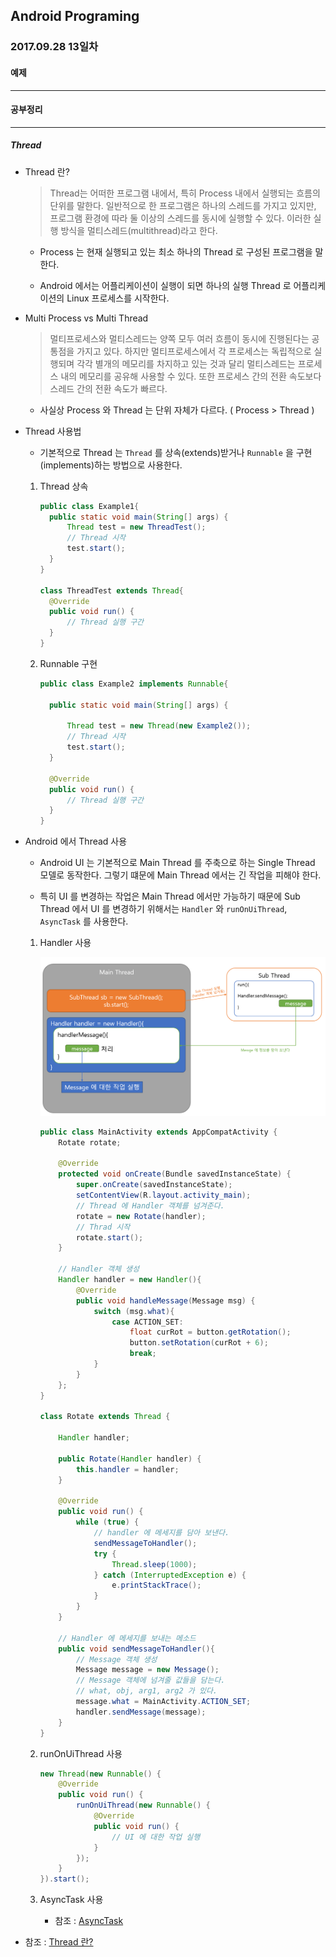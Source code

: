 Android Programing
----------------------------------------------------
### 2017.09.28 13일차

#### 예제
____________________________________________________

#### 공부정리
____________________________________________________

##### __Thread__

- Thread 란?

  > Thread는 어떠한 프로그램 내에서, 특히 Process 내에서 실행되는 흐름의 단위를 말한다. 일반적으로 한 프로그램은 하나의 스레드를 가지고 있지만, 프로그램 환경에 따라 둘 이상의 스레드를 동시에 실행할 수 있다. 이러한 실행 방식을 멀티스레드(multithread)라고 한다.

  - Process 는 현재 실행되고 있는 최소 하나의 Thread 로 구성된 프로그램을 말한다.

  - Android 에서는 어플리케이션이 실행이 되면 하나의 실행 Thread 로 어플리케이션의 Linux 프로세스를 시작한다.



- Multi Process vs Multi Thread

  > 멀티프로세스와 멀티스레드는 양쪽 모두 여러 흐름이 동시에 진행된다는 공통점을 가지고 있다. 하지만 멀티프로세스에서 각 프로세스는 독립적으로 실행되며 각각 별개의 메모리를 차지하고 있는 것과 달리 멀티스레드는 프로세스 내의 메모리를 공유해 사용할 수 있다. 또한 프로세스 간의 전환 속도보다 스레드 간의 전환 속도가 빠르다.

  - 사실상 Process 와 Thread 는 단위 자체가 다르다. ( Process > Thread )

- Thread 사용법

  - 기본적으로 Thread 는 `Thread` 를 상속(extends)받거나 `Runnable` 을 구현(implements)하는 방법으로 사용한다.

  1. Thread 상속

      ```java
      public class Example1{
      	public static void main(String[] args) {
      		Thread test = new ThreadTest();
      		// Thread 시작
      		test.start();
      	}
      }

      class ThreadTest extends Thread{
      	@Override
      	public void run() {
      		// Thread 실행 구간
      	}
      }
      ```

  2. Runnable 구현

      ```java
      public class Example2 implements Runnable{

      	public static void main(String[] args) {

      		Thread test = new Thread(new Example2());
      		// Thread 시작
      		test.start();
      	}

      	@Override
      	public void run() {
      		// Thread 실행 구간
      	}
      }
      ```

- Android 에서 Thread 사용

  - Android UI 는 기본적으로 Main Thread 를 주축으로 하는 Single Thread 모델로 동작한다. 그렇기 떄문에 Main Thread 에서는 긴 작업을 피해야 한다.

  - 특히 UI 를 변경하는 작업은 Main Thread 에서만 가능하기 때문에 Sub Thread 에서 UI 를 변경하기 위해서는 `Handler` 와 `runOnUiThread`, `AsyncTask` 를 사용한다.

  1. Handler 사용

      ![Handler](https://github.com/Hooooong/DAY19_Thread/blob/master/image/handler.PNG)

      ```java
      public class MainActivity extends AppCompatActivity {
          Rotate rotate;

          @Override
          protected void onCreate(Bundle savedInstanceState) {
              super.onCreate(savedInstanceState);
              setContentView(R.layout.activity_main);
              // Thread 에 Handler 객체를 넘겨준다.
              rotate = new Rotate(handler);
              // Thrad 시작
              rotate.start();
          }

          // Handler 객체 생성
          Handler handler = new Handler(){
              @Override
              public void handleMessage(Message msg) {
                  switch (msg.what){
                      case ACTION_SET:
                          float curRot = button.getRotation();
                          button.setRotation(curRot + 6);
                          break;
                  }
              }
          };
      }

      class Rotate extends Thread {

          Handler handler;

          public Rotate(Handler handler) {
              this.handler = handler;
          }

          @Override
          public void run() {
              while (true) {
                  // handler 에 메세지를 담아 보낸다.
                  sendMessageToHandler();
                  try {
                      Thread.sleep(1000);
                  } catch (InterruptedException e) {
                      e.printStackTrace();
                  }
              }
          }

          // Handler 에 메세지를 보내는 메소드
          public void sendMessageToHandler(){
              // Message 객체 생성
              Message message = new Message();
              // Message 객체에 넘겨줄 값들을 담는다.
              // what, obj, arg1, arg2 가 있다.
              message.what = MainActivity.ACTION_SET;
              handler.sendMessage(message);
          }
      }
      ```

  2. runOnUiThread 사용

      ```java
      new Thread(new Runnable() {
          @Override
          public void run() {
              runOnUiThread(new Runnable() {
                  @Override
                  public void run() {
                      // UI 에 대한 작업 실행
                  }
              });
          }
      }).start();
      ```

  3. AsyncTask 사용

      - 참조 : [AsyncTask](https://github.com/Hooooong/DAY25_HTTPConnect#asynctask)

- 참조 : [Thread 란?](https://ko.wikipedia.org/wiki/%EC%8A%A4%EB%A0%88%EB%93%9C)
